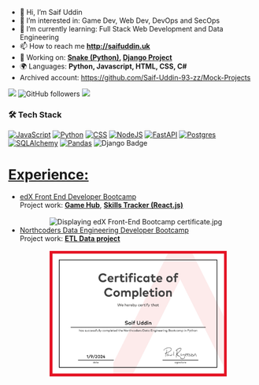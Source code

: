 - 👋 Hi, I’m Saif Uddin
- 👀 I’m interested in: Game Dev, Web Dev, DevOps and SecOps
- 🌱 I’m currently learning: Full Stack Web Development and Data Engineering
- 📫 How to reach me **http://saifuddin.uk**
- 🔭 Working on: **[Snake (Python)](https://github.com/Saif-Uddin-93/SnakeGame), [Django Project](https://github.com/Stray-Tech/FinanceManager)**
- 🌍 Languages: **Python, Javascript, HTML, CSS, C#**
- Archived account: https://github.com/Saif-Uddin-93-zz/Mock-Projects

![](https://komarev.com/ghpvc/?username=Saif-Uddin-93&color=green) ![GitHub followers](https://img.shields.io/github/followers/Saif-Uddin-93) [<img src='https://img.shields.io/badge/LinkedIn-0A66C2?style=flat&logo=linkedin&logoColor=white'>](https://www.linkedin.com/in/uddinsaif/)  
<!-- [<img src='https://img.shields.io/badge/Codepen-000000?style=flat&logo=codepen&logoColor=white'>](https://codepen.io/collection/rxGpxw)  -->



### 🛠 Tech Stack	
[![JavaScript](https://img.shields.io/badge/JavaScript-F7DF1E?logo=javascript&logoColor=000)](#)  [![Python](https://img.shields.io/badge/Python-3776AB?logo=python&logoColor=fff)](#)  <!-- [![HTMX](https://img.shields.io/badge/HTMX-36C?logo=htmx&logoColor=fff)](#) --> [![CSS](https://img.shields.io/badge/CSS-1572B6?logo=css3&logoColor=fff)](#)  [![NodeJS](https://img.shields.io/badge/Node.js-6DA55F?logo=node.js&logoColor=white)](#)  [![FastAPI](https://img.shields.io/badge/FastAPI-009485.svg?logo=fastapi&logoColor=white)](#)  [![Postgres](https://img.shields.io/badge/Postgres-%23316192.svg?logo=postgresql&logoColor=white)](#)  [![SQLAlchemy](https://img.shields.io/badge/SQLAlchemy-306998?logo=python&logoColor=white)](#)  [![Pandas](https://img.shields.io/badge/-Pandas-333333?style=flat&logo=pandas)](#) ![Django Badge](https://img.shields.io/badge/Django-127551?logo=django&logoColor=white)

<!--
<nav style="display:flex; justify-content:center; width:500px;"><a href="https://www.linkedin.com/in/uddinsaif/" target="_blank"><img src="./LINKEDIN_ICON_TRANSPARENT_1080.gif" width=80px></img></a></nav
-->

<h1 style="text-decoration: underline">Experience:</h1>
<ul>
  <li>
  <a href="https://skillsbootcamp.credential.getsmarter.com/aeacf44d-4272-47a4-ae3e-f01f6ad44447">edX Front End Developer Bootcamp</a>
  <br />
  Project work: <a href="https://github.com/Saif-Uddin-93/flash-card-trivia"><strong>Game Hub</strong></a>, <a href="https://github.com/yuzbamaria/skills-tracker"><strong>Skills Tracker (React.js)</strong></a>
  <br />
  <br />
  <div style="display: flex; justify-content: center">
    <!-- <img src="https://lh3.googleusercontent.com/u/0/drive-viewer/AKGpihaI4URm6zDzyNaWv1Q2HZ4nqov9KN5c8SGhWGmFMCIMVM-S5APpkKtd1ZhiXnZJD-9Z9W22ebDaNAxzaI5vjrTPbInuig=w2560-h1278" width="75%" height="75%" alt="Displaying edX Front-End Bootcamp certificate.jpg" aria-hidden="true"> -->
    <img src="https://lh3.googleusercontent.com/fife/ALs6j_Ep69vrCvTQZJDVXD1fenFGubAIhUia2qVJSQ5nH4N3HjG1FvVg0VqNWgtve0frB2zzQo31dHYFgwmLRM-fQIKxYHg7qXxANkMQ_3tOHXcRCO4cxUridgvkfJ_XBhJpNAqOkO2OIpQUq-HEbA9YU6dyTwE4jSwHuVfLMSAQo3MAyZLBaFy2QATDozuT3qNy8ioHK4sxfFVUjZo2BfSU523Iopdl-lTA0NFJTHdM2Tra3J8jXxt71EyzCQy9oq1u9-nFpsE7IvTxt1S6aUpVkGTwTxA4-7v7Rm97tA00I3MYo-mx1B4cisgwhMH9QNO_30xSGguSUc7IFIIRSywVgmKtnBhtVn-smrRl13DTx5GzwPvjGxyIxhMKWpaMvZFmdW9bMurOggJK3Yg8ggPDZzEjmTtfyZnpgS6TwSN7CBu8UNGYNCrD0aekGm-cstMjI6h2bz5-Iv7AGlJr6dSU3NDP6WtnwbtzbjKnJ7C0YdagqN6KCk_eONgi-f0ds02KPA5ijqVitd3wgdyvpR1lq82_J5aSXlDiPfEkftoQan2SycXDXiElLrFZ_52qmcTFtuZpL9W9EnyXbtpt0YIHq6oMZnbfRqNcsVT6lOezQ2ayckq7cRPwoAm2tYfD4KELhDR0pmnW0gLwMo0SrC4jBDsYcI4afzKkU77U6D2_9eUaKK7W9HUVzB4kTeaF4yDzstAPOe0CZrB3AxjxzlAc4fNbdpe5YPHn8N6IBVW-D-mva1Psu7CdRchodSwhTtEIEJhyfY3jSs-GN2cjc2de1t_iWpGUTWDFXG36U84PKKh29tZiuZwqxHMYejPerrwKPcuDkkKHhXNzRDsjeMgHbM0851vhdexVcu_IKQ7KpCorbp3OSWXiorayLpcW2EC1Ed4pSkDesPybGpEti1VgHxIQ-L4-8jdp0Can55q8ED6AVlfiCk9yBo-MASL27DpebTjB0QaWypTWgpJKYoOGQ9t1ZGZQOFGo2-Ml1LPNi5In6PKth9bUS8HwWW4wBp8eJUikHesIqooOlcCTLfKPS2ZcVwv-i4FUKFS4IfhBTuokfRjDjxvPTd7b5YYw0Lo4lhU85jEf9_Kn13cREqzbQzP3RXe8dNiDqq8enxCQQGXGGq1bCA7D9XwzgyoIL5LOcy0InWq5CKR3ut4ZFPgMO5pHyRPD7AtBILVgjktUgCV_dpBgMMG5OeBHWOpIZUV5mTtz1J-Iq3Rh_-DWUy2sL0w0QGFA69-v0tonwTmWDZ7FfAG1zs6zQnPH-2clE98P5e0NFT4-fY1ux9q74KI3qTC2GpzNFpRU6dwkNdcPaOkXaPV8YndWIc-lLOwG9XJMnheV4BdmkRQ2KIt6mGi8FXHnFpN7foDswMkuB6wxMleATv9DSozDX73NHIBDqVhIkIuN6Hl2Le21So28HrwatpTnmN0HKsrylKoKubsijk-et7hosvbbOvElphzrFxo-ylmy1TpTvNPg8BNtsXx9lPUdI2mSOrIB_EY-LzEgU0hPB_2o9mOg_Z-2HubpSJ54Qo-5LpUCVGWS-TNtmwOVSVPY4MqMlgjEycKb4HynCyIz39Ed9clzHZR0hc1xKu_oeXJg9nS8TLii-kfqApJrJdH_mOsAm9sx-MWPeWOM1Ok1TYoejrYNj-HTN3Ot8kXFctjFYUi4qjXJc2HT6GDy8g=w2560-h1278" width="75%" height="75%" alt="Displaying edX Front-End Bootcamp certificate.jpg" aria-hidden="true">
  </div>
  </li>
  <li>
  <a href="https://www.linkedin.com/posts/uddinsaif_im-happy-to-share-that-ive-obtained-a-new-activity-7236337286685106176-Vg6u">Northcoders Data Engineering Developer Bootcamp</a>
  <br />
  Project work: <a href="https://github.com/Saif-Uddin-93/project-onyx"><strong>ETL Data project</strong></a>
  <br />
  <br />
  <div style="display: flex; justify-content: center">
    <!-- <img src="https://lh3.googleusercontent.com/u/0/drive-viewer/AKGpihaI4URm6zDzyNaWv1Q2HZ4nqov9KN5c8SGhWGmFMCIMVM-S5APpkKtd1ZhiXnZJD-9Z9W22ebDaNAxzaI5vjrTPbInuig=w2560-h1278" width="75%" height="75%" alt="Displaying edX Front-End Bootcamp certificate.jpg" aria-hidden="true"> -->
    <img src="./Saif-Uddin-NC-DE-certificate.jpg" width="75%" height="75%" alt="Displaying Northcoders Data Engineering Bootcamp certificate.jpg" aria-hidden="true">
  </div>
  </li>
</ul>
<!---
Saif-Uddin-93/Saif-Uddin-93 is a ✨ special ✨ repository because its `README.md` (this file) appears on your GitHub profile.
You can click the Preview link to take a look at your changes.
--->

